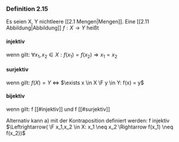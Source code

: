### Definition 2.15
Es seien X, Y nichtleere [[2.1 Mengen|Mengen]]. 
Eine [[2.11 Abbildung|Abbildung]] $f: X \to Y$ heißt
#### injektiv
wenn gilt: $\forall x_1,x_2 \in X: f(x_1) = f(x_2) \Rightarrow x_1 = x_2$ 
#### surjektiv
wenn gilt: $f(X) = Y$ $\Leftrightarrow$ $\exists x \in X \F y \in Y: f(x) = y$
#### bijektiv
wenn gilt: f [[#injektiv]] und f [[#surjektiv]]

Alternativ kann a) mit der Kontraposition definiert werden:
f injektiv $\Leftrightarrow( \F x_1,x_2 \in X: x_1 \neq x_2 \Rightarrow f(x_1) \neq f(x_2))$
